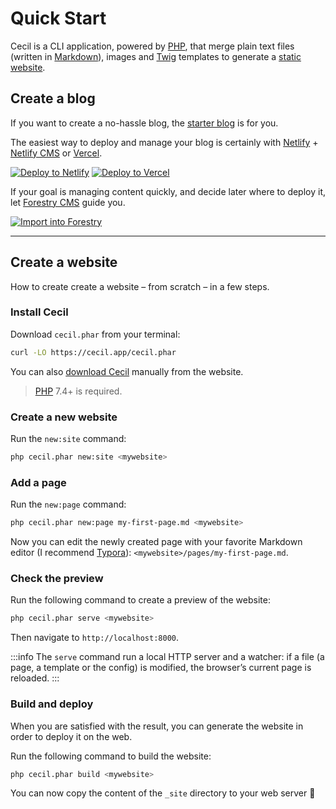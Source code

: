 <!--
description: "Create a new site and preview it locally."
date: 2020-12-19
updated: 2022-08-14
menu: home
-->

# Quick Start

Cecil is a CLI application, powered by [PHP](https://www.php.net), that merge plain text files (written in [Markdown](https://daringfireball.net/projects/markdown/)), images and [Twig](https://twig.symfony.com/) templates to generate a [static website](https://en.wikipedia.org/wiki/Static_web_page).

## Create a blog

If you want to create a no-hassle blog, the [starter blog](https://github.com/Cecilapp/the-butler#readme) is for you.

The easiest way to deploy and manage your blog is certainly with [Netlify](https://www.netlify.com) + [Netlify CMS](https://www.netlifycms.org) or [Vercel](https://vercel.com).

[![Deploy to Netlify](https://www.netlify.com/img/deploy/button.svg "Deploy to Netlify")](https://cecil.app/hosting/netlify/deploy/) [![Deploy to Vercel](https://vercel.com/button/default.svg "Deploy to Vercel")](https://cecil.app/hosting/vercel/deploy/)

If your goal is managing content quickly, and decide later where to deploy it, let [Forestry CMS](https://forestry.io) guide you.

[![Import into Forestry](https://assets.forestry.io/import-to-forestryK.svg)](https://cecil.app/cms/forestry/import/ "Import into Forestry")

----

## Create a website

How to create create a website – from scratch – in a few steps.

### Install Cecil

Download `cecil.phar` from your terminal:

```bash
curl -LO https://cecil.app/cecil.phar
```

You can also [download Cecil](https://cecil.app/download/) manually from the website.

> [PHP](https://php.net/manual/en/install.php) 7.4+ is required.

### Create a new website

Run the `new:site` command:

```bash
php cecil.phar new:site <mywebsite>
```

### Add a page

Run the `new:page` command:

```bash
php cecil.phar new:page my-first-page.md <mywebsite>
```

Now you can edit the newly created page with your favorite Markdown editor (I recommend [Typora](https://www.typora.io)): `<mywebsite>/pages/my-first-page.md`.

### Check the preview

Run the following command to create a preview of the website:

```bash
php cecil.phar serve <mywebsite>
```

Then navigate to `http://localhost:8000`.

:::info
The `serve` command run a local HTTP server and a watcher: if a file (a page, a template or the config) is modified, the browser’s current page is reloaded.
:::

### Build and deploy

When you are satisfied with the result, you can generate the website in order to deploy it on the web.

Run the following command to build the website:

```bash
php cecil.phar build <mywebsite>
```

You can now copy the content of the `_site` directory to your web server 🎉
